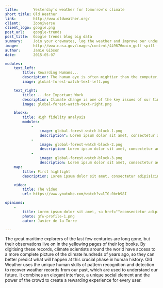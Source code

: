 ```yaml
---
title:       Yesterday’s weather for tomorrow’s climate
short title: Old Weather
link:        http://www.oldweather.org/
client:      Zooniverse
client_logo: google.png
post_url:    google-trends
post_title:  Google trends blog big data
summary:     Join your crewmates, log the weather and improve our understanding of climate change. You might make a Lieutenant one day ;)
image:       http://www.nasa.gov/images/content/449676main_gulf-spill-full.jpg
author:      Jamie Gibson
date:        2015-05-07

modules:
    text_left:
        title: Rewarding Humans...
        description: The human eye is often mightier than the computer; recognising patterns in hand writing is second nature to us, but sometimes extremely difficult for computers. To get hundreds or thousands of people to lend their eyes and pattern recognition talents, we needed to build a rewarding experience. The beautiful visualisations and the social recognition of efforts keep people on board.  
        image: global-forest-watch-text-left.png

    text_right:
        title: ...for Important Work
        description: Climate change is one of the key issues of our time. Contributing to the science and our understanding of it could help improve our models, so we can prepare for what’s to come. 
        image: global-forest-watch-text-right.png

    blocks:
        title: High fidelity analysis
        modules:
            -
                image: global-forest-watch-block-1.png
                description": Lorem ipsum dolor sit amet, consectetur adipisicing elit, sed do eiusmod tempor incididunt ut labore et dolore magna aliqua.
            -
                image: global-forest-watch-block-2.png
                description: Lorem ipsum dolor sit amet, consectetur adipisicing elit, sed do eiusmod tempor incididunt ut labore et dolore magna aliqua.
            -
                image: global-forest-watch-block-3.png
                description: Lorem ipsum dolor sit amet, consectetur adipisicing elit, sed do eiusmod tempor incididunt ut labore et dolore magna aliqua.
    map:
        title: First highlight
        description: Lorem ipsum dolor sit amet, consectetur adipisicing elit, sed do eiusmod tempor incididunt ut labore et dolore magna aliqua. Ut enim ad minim veniam, quis nostrud exercitation ullamco laboris nisi ut aliquip ex ea commodo consequat. Duis aute irure dolor in reprehenderit in voluptate velit esse cillum dolore eu fugiat nulla pariatur. Excepteur sint occaecat cupidatat non proident, sunt in culpa qui officia deserunt mollit anim id est laborum.

    video:
        title: The video
        url: https://www.youtube.com/watch?v=lTG-0brb98I

opinions:
    -
        title: Lorem ipsum dolor sit amet, <a href="">consectetur adipisicing</a> elit, sed do eiusmod tempor incididunt.
        photo: gfw-profile-1.png
        autor: Javier de la Torre

---
```

The great maritime explorers of the last few centuries are long gone, but their observations live on in the yellowing pages of their log books. By digitising these records, climate scientists around the world have access to a more complete picture of the climate hundreds of years ago, so they can better predict what will happen at this crucial phase in human history. Old Weather uses the unique human skills of pattern recognition and detection to recover weather records from our past, which are used to understand our future. It combines an elegant interface, a unique social element and the power of the crowd to create a rewarding experience for every user. 
